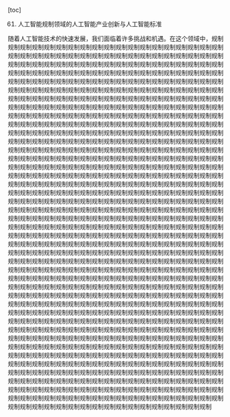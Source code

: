 
[toc]                    
                
                
61. 人工智能规制领域的人工智能产业创新与人工智能标准

随着人工智能技术的快速发展，我们面临着许多挑战和机遇。在这个领域中，规制规制规制规制规制规制规制规制规制规制规制规制规制规制规制规制规制规制规制规制规制规制规制规制规制规制规制规制规制规制规制规制规制规制规制规制规制规制规制规制规制规制规制规制规制规制规制规制规制规制规制规制规制规制规制规制规制规制规制规制规制规制规制规制规制规制规制规制规制规制规制规制规制规制规制规制规制规制规制规制规制规制规制规制规制规制规制规制规制规制规制规制规制规制规制规制规制规制规制规制规制规制规制规制规制规制规制规制规制规制规制规制规制规制规制规制规制规制规制规制规制规制规制规制规制规制规制规制规制规制规制规制规制规制规制规制规制规制规制规制规制规制规制规制规制规制规制规制规制规制规制规制规制规制规制规制规制规制规制规制规制规制规制规制规制规制规制规制规制规制规制规制规制规制规制规制规制规制规制规制规制规制规制规制规制规制规制规制规制规制规制规制规制规制规制规制规制规制规制规制规制规制规制规制规制规制规制规制规制规制规制规制规制规制规制规制规制规制规制规制规制规制规制规制规制规制规制规制规制规制规制规制规制规制规制规制规制规制规制规制规制规制规制规制规制规制规制规制规制规制规制规制规制规制规制规制规制规制规制规制规制规制规制规制规制规制规制规制规制规制规制规制规制规制规制规制规制规制规制规制规制规制规制规制规制规制规制规制规制规制规制规制规制规制规制规制规制规制规制规制规制规制规制规制规制规制规制规制规制规制规制规制规制规制规制规制规制规制规制规制规制规制规制规制规制规制规制规制规制规制规制规制规制规制规制规制规制规制规制规制规制规制规制规制规制规制规制规制规制规制规制规制规制规制规制规制规制规制规制规制规制规制规制规制规制规制规制规制规制规制规制规制规制规制规制规制规制规制规制规制规制规制规制规制规制规制规制规制规制规制规制规制规制规制规制规制规制规制规制规制规制规制规制规制规制规制规制规制规制规制规制规制规制规制规制规制规制规制规制规制规制规制规制规制规制规制规制规制规制规制规制规制规制规制规制规制规制规制规制规制规制规制规制规制规制规制规制规制规制规制规制规制规制规制规制规制规制规制规制规制规制规制规制规制规制规制规制规制规制规制规制规制规制规制规制规制规制规制规制规制规制规制规制规制规制规制规制规制规制规制规制规制规制规制规制规制规制规制规制规制规制规制规制规制规制规制规制规制规制规制规制规制规制规制规制规制规制规制规制规制规制规制规制规制规制规制规制规制规制规制规制规制规制规制规制规制规制规制规制规制规制规制规制规制规制规制规制规制规制规制规制规制规制规制规制规制规制规制规制规制规制规制规制规制规制规制规制规制规制规制规制规制规制规制规制规制规制规制规制规制规制规制规制规制规制规制规制规制规制规制规制规制规制规制规制规制规制规制规制规制规制规制规制规制规制规制规制规制规制规制规制规制规制规制规制规制规制规制规制规制规制规制规制规制规制规制规制规制规制规制规制规制规制规制规制规制规制规制规制规制规制规制规制规制规制规制规制规制规制规制规制规制规制规制规制规制规制规制规制规制规制规制规制规制规制规制规制规制规制规制规制规制规制规制规制规制规制规制规制规制规制规制规制规制规制规制规制规制规制规制规制规制规制规制规制规制规制规制规制规制规制规制规制规制规制规制规制规制规制规制规制规制规制规制规制规制规制规制规制规制规制规制规制规制规制规制规制规制规制规制规制规制规制规制规制规制规制规制规制规制规制规制规制规制规制规制规制规制规制规制规制规制规制规制规制规制规制规制规制规制规制规制规制规制规制规制规制规制规制规制规制规制规制规制

